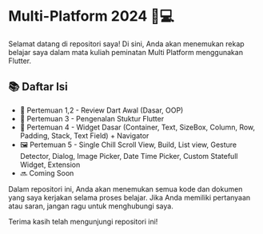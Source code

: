 # Multi-Platform 2024 📱💻
Selamat datang di repositori saya! Di sini, Anda akan menemukan rekap belajar saya dalam mata kuliah peminatan Multi Platform menggunakan Flutter.

## 📚 Daftar Isi
- 📝 Pertemuan 1,2 - Review Dart Awal (Dasar, OOP)
- 🧱 Pertemuan 3 - Pengenalan Stuktur Flutter
- 🔢 Pertemuan 4 - Widget Dasar (Container, Text, SizeBox, Column, Row, Padding, Stack, Text Field) + Navigator
- 🖼️ Pertemuan 5 - Single Chill Scroll View, Build, List view, Gesture Detector, Dialog,
  Image Picker, Date Time Picker, Custom Statefull Widget, Extension
- 🔜 Coming Soon


Dalam repositori ini, Anda akan menemukan semua kode dan dokumen yang saya kerjakan selama proses belajar. Jika Anda memiliki pertanyaan atau saran, jangan ragu untuk menghubungi saya.

Terima kasih telah mengunjungi repositori ini!

